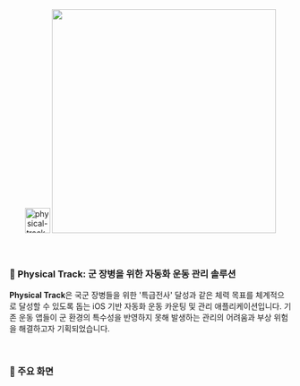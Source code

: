 <div align="center">

<!-- logo -->
<img width="45" height="45" alt="physical-track-icon" src="https://github.com/user-attachments/assets/de98d360-20c5-4ea9-a234-ba3309a41797"  />
<img src="https://github.com/user-attachments/assets/66606481-bb15-4fa5-8465-14bd116565c5" width="400"/>

</div>

</br>
</br>

### 📍 Physical Track: 군 장병을 위한 자동화 운동 관리 솔루션
**Physical Track**은 국군 장병들을 위한 '특급전사' 달성과 같은 체력 목표를 체계적으로 달성할 수 있도록 돕는 iOS 기반 자동화 운동 카운팅 및 관리 애플리케이션입니다. 기존 운동 앱들이 군 환경의 특수성을 반영하지 못해 발생하는 관리의 어려움과 부상 위험을 해결하고자 기획되었습니다.

</br>

### 📱 주요 화면







